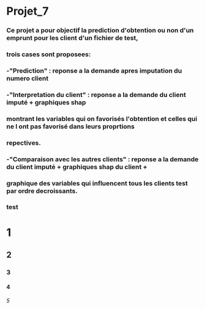# Projet_7
### Ce projet a pour objectif la prediction d'obtention ou non d'un emprunt pour les client d'un fichier de test,
### trois cases sont proposees:
### -"Prediction" : reponse a la demande apres imputation du numero client
### -"Interpretation du client" : reponse a la demande du client imputé + graphiques shap
### montrant les variables qui on favorisés l'obtention et celles qui ne l ont pas favorisé dans leurs proprtions
### repectives.
### -"Comparaison avec les autres clients" : reponse a la demande du client imputé + graphiques shap du client +
### graphique des variables qui influencent tous les clients test par ordre decroissants.
### test
# 1
## 2
### 3
#### 4
###### 5
